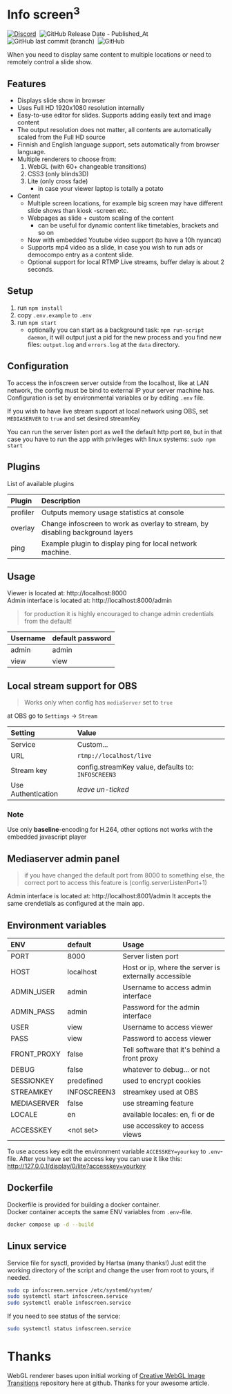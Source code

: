 # Info screen<sup>3</sup>
<a href="https://discord.gg/Ru59wMVDyd"><img alt="Discord" src="https://img.shields.io/discord/1173060772956479488?label=Discord&logo=discord&logoColor=fff"></a>&nbsp;
 ![GitHub Release Date - Published_At](https://img.shields.io/github/release-date/reaby/infoscreen3) &nbsp; ![GitHub last commit (branch)](https://img.shields.io/github/last-commit/reaby/infoscreen3/master)&nbsp;
 ![GitHub](https://img.shields.io/github/license/reaby/infoscreen3)

When you need to display same content to multiple locations or need to remotely control a slide show.

## Features
* Displays slide show in browser
* Uses Full HD 1920x1080 resolution internally
* Easy-to-use editor for slides. Supports adding easily text and image content
* The output resolution does not matter, all contents are automatically scaled from the Full HD source
* Finnish and English language support, sets automatically from browser language.
* Multiple renderers to choose from:
  1. WebGL (with 60+ changeable transitions)
  2. CSS3 (only blinds3D)
  3. Lite (only cross fade)
       *  in case your viewer laptop is totally a potato
* Content
  * Multiple screen locations, for example big screen may have different slide shows than kiosk -screen etc.
  * Webpages as slide + custom scaling of the content
    * can be useful for dynamic content like timetables, brackets and so on
  * Now with embedded Youtube video support (to have a 10h nyancat)
  * Supports mp4 video as a slide, in case you wish to run ads or democompo entry as a content slide.
  * Optional support for local RTMP Live streams, buffer delay is about 2 seconds.

## Setup
1. run `npm install`
2. copy `.env.example` to `.env`
3. run `npm start`
   - optionally you can start as a background task: `npm run-script daemon`, it will output just a pid for the new process and you find new files: `output.log` and `errors.log` at the `data` directory.

## Configuration

To access the infoscreen server outside from the localhost, like at LAN network, the config must be bind to external IP your server machine has. Configuration is set by environmental variables or by editing `.env` file.

If you wish to have live stream support at local network using OBS, set `MEDIASERVER` to `true` and set desired streamKey

You can run the server listen port as well the default http port `80`, but in that case you have to run the app with privileges with linux systems: `sudo npm start`

## Plugins

List of available plugins

| Plugin   | Description                                                                    |
| :------- | :----------------------------------------------------------------------------- |
| profiler | Outputs memory usage statistics at console                                     |
| overlay  | Change infoscreen to work as overlay to stream, by disabling background layers |
| ping     | Example plugin to display ping for local network machine.                      |

## Usage
Viewer is located at: http://localhost:8000<br>
Admin interface is located at: http://localhost:8000/admin<br/>

> for production it is highly encouraged to change admin credentials from the default!

| Username | default password |
| :------- | :--------------- |
| admin    | admin            |
| view     | view             |

## Local stream support for OBS
> Works only when config has `mediaServer` set to `true`

at OBS go to `Settings` -> `Stream`

| Setting            | Value                                              |
| :----------------- | :------------------------------------------------- |
| Service            | Custom...                                          |
| URL                | `rtmp://localhost/live`                            |
| Stream key         | config.streamKey value, defaults to: `INFOSCREEN3` |
| Use Authentication | *leave un-ticked*                                  |

### Note
Use only **baseline**-encoding for H.264, other options not works with the embedded javascript player

## Mediaserver admin panel
> if you have changed the default port from 8000 to something else, the correct port to access this feature is (config.serverListenPort+1)

Admin interface is located at: http://localhost:8001/admin
It accepts the same crendetials as configured at the main app.

## Environment variables
| ENV         | default     | Usage                                                 |
| :---------- | :--------   | :---------------------------------------------------- |
| PORT        | 8000        | Server listen port                                    |
| HOST        | localhost   | Host or ip, where the server is externally accessible |
| ADMIN_USER  | admin       | Username to access admin interface                    |
| ADMIN_PASS  | admin       | Password for the admin interface                      |
| USER        | view        | Username to access viewer                             |
| PASS        | view        | Password to access viewer                             |
| FRONT_PROXY | false       | Tell software that it's behind a front proxy          |
| DEBUG       | false       | whatever to debug... or not                           |
| SESSIONKEY  | predefined  | used to encrypt cookies                               |
| STREAMKEY   | INFOSCREEN3 | streamkey used at OBS                                 |
| MEDIASERVER | false       | use streaming feature                                 |
| LOCALE      | en          | available locales: en, fi or de                       |
| ACCESSKEY   | &lt;not set&gt;   | use accesskey to access views                   |

To use access key edit the environment variable `ACCESSKEY=yourkey` to `.env`-file.
After you have set the access key you can use it like this:
http://127.0.0.1/display/0/lite?accesskey=yourkey<br>

## Dockerfile

Dockerfile is provided for building a docker container. <br>
Docker container accepts the same ENV variables from `.env`-file.

```bash
docker compose up -d --build
```

## Linux service

Service file for sysctl, provided by Hartsa (many thanks!)
Just edit the working directory of the script and change the user from root to yours, if needed.

```bash
sudo cp infoscreen.service /etc/systemd/system/
sudo systemctl start infoscreen.service
sudo systemctl enable infoscreen.service
```

If you need to see status of the service:

```bash
sudo systemctl status infoscreen.service
```

# Thanks
WebGL renderer bases upon initial working of [Creative WebGL Image Transitions](https://github.com/akella/webGLImageTransitions) repository here at github. Thanks for your awesome article.